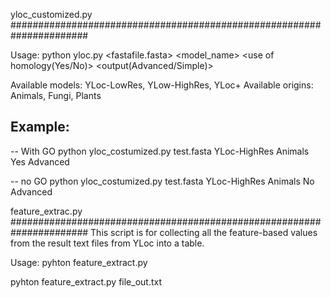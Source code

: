 yloc_customized.py
######################################################################

Usage: python yloc.py <fastafile.fasta> <model_name> <origin> <use of homology(Yes/No)> <output(Advanced/Simple)>

Available models: YLoc-LowRes, YLow-HighRes, YLoc+
Available origins: Animals, Fungi, Plants

Example:
--------

-- With GO
python yloc_costumized.py test.fasta YLoc-HighRes Animals Yes Advanced


-- no GO 
python yloc_costumized.py test.fasta YLoc-HighRes Animals No Advanced


feature_extrac.py
######################################################################
    This script is for collecting all the feature-based values from the result text files from YLoc into a table.

Usage: pyhton feature_extract.py <output>

pyhton feature_extract.py file_out.txt
